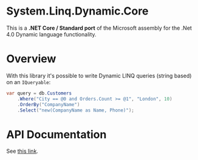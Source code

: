 # System.Linq.Dynamic.Core
This is a **.NET Core / Standard port** of the Microsoft assembly for the .Net 4.0 Dynamic language functionality.

# Overview
With this library it's possible to write Dynamic LINQ queries (string based) on an `IQueryable`:
``` c#
var query = db.Customers
    .Where("City == @0 and Orders.Count >= @1", "London", 10)
    .OrderBy("CompanyName")
    .Select("new(CompanyName as Name, Phone)");
```

# API Documentation
See [this link](api/System.Linq.Dynamic.Core.html).
